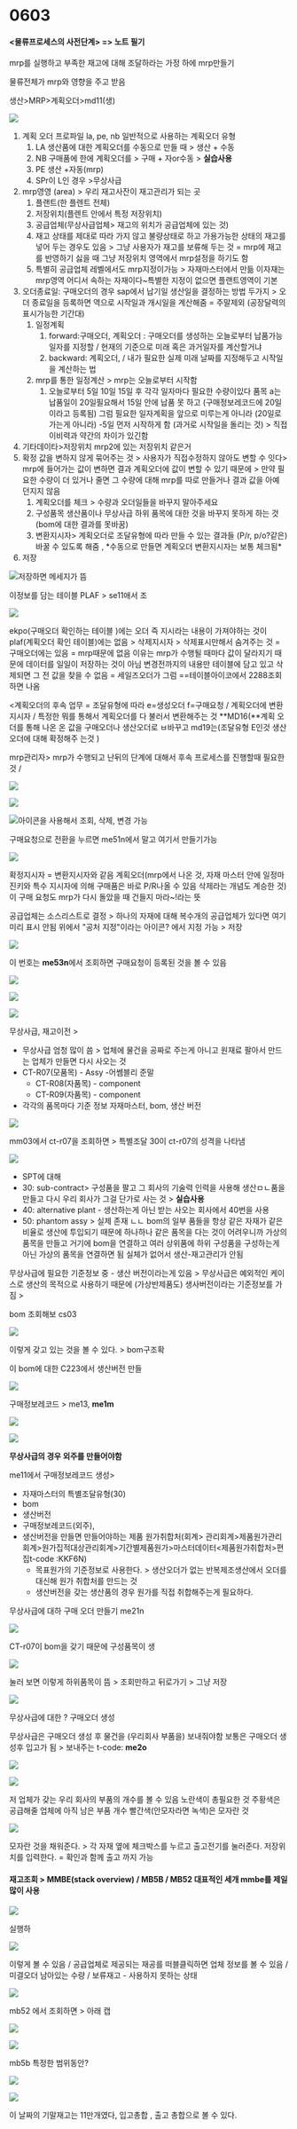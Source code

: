 # 0603

#### &lt;물류프로세스의 사전단계&gt; =&gt; 노트 필기

mrp를 실행하고 부족한 재고에 대해 조달하라는 가정 하에 mrp만들기 

물류전체가 mrp와 영향을 주고 받음

생산&gt;MRP&gt;계획오더&gt;md11\(생\)

![](../../../.gitbook/assets/image%20%2848%29.png)

1. 계획 오더 프로파일 la, pe, nb 일반적으로 사용하는 계획오더 유형
   1. LA 생산품에 대한 계획오더를 수동으로 만들 때 &gt; 생산 + 수동
   2. NB 구매품에 한에 계획오더를 &gt; 구매 + 자or수동 &gt; **실습사용**
   3. PE 생산 +자동\(mrp\)
   4.  SPr이 L인 경우 &gt;무상사급
2. mrp영영 \(area\) &gt; 우리 재고사잔이 재고관리가 되는 곳
   1. 플랜트\(한 플렌트 전체\)
   2. 저장위치\(플렌트 안에서 특정 저장위치\)
   3. 공급업체\(무상사급업체&gt; 재고의 위치가 공급업체에 있는 것\)
   4. 재고 상태를 제대로 따라 가지 않고 불량상태로 하고 가용가능한 상태의 재고를 넣어 두는 경우도 있음 &gt; 그냥 사용자가 재고를 보류해 두는 것 = mrp에 재고를 반영하기 싫을 때 그냥 저장위치 영역에서 mrp설정을 하기도 함 
   5. 특별히 공급업체 레벨에서도 mrp지정이가능 &gt; 자재마스터에서 만듦 이자재는 mrp영역 어디서 속하는 자재이다~특별한 지정이 없으면 플랜트영역이 기본
3. 오더종료일: 구매오더의 경우 sap에서 납기일 생산일을 결정하는 방법 두가지 &gt; 오더 종료일을 등록하면 역으로 시작일과 개시일을 계산해줌 = 주말제외 \(공장달력의 표시가능한 기간대\)
   1. 일정계획
      1. forward:구매오더, 계획오더 : 구매오더를 생성하는 오늘로부터 납품가능일자를 지정할  / 현재의 기준으로 미래 혹은 과거일자를 계산할거냐  
      2. backward: 계획오더, / 내가 필요한 실제 미래 날짜를 지정해두고 시작일을 계산하는 법
   2. mrp를 통한 일정계산 &gt; mrp는 오늘로부터 시작함  
      1. 오늘로부터 5일 10일 15일 후 각각 일자마다 필요한 수량이있다 품목 a는 납품일이 20일필요해서 15일 안에 납품 못 하고 \(구매정보레코드에 20일이라고 등록됨\) 그럼 필요한 일자계획을 앞으로 미루는게 아니라 \(20일로 가는게 아니라\) -5일 먼저 시작하게 함 \(과거로 시작일을 돌리는 것\) &gt; 직접이비력과 약간의 차이가 있긴함 
4. 기타데이타&gt;저장위치 mrp2에 있는 저장위치 같은거
5. 확정 값을 변하지 않게 묶어주는 것 &gt; 사용자가 직접수정하지 않아도 변할 수 잇다&gt; mrp에 들어가는 값이 변하면 결과 계획오더에 값이 변할 수 있기 때문에 &gt; 만약 필요한 수량이 더 있거나 줄면 그 수량에 대해 mrp를 따로 만들거나 결과 값을 아예 던지지 않음
   1. 계획오더를 체크 &gt; 수량과 오더일들을 바꾸지 말아주세요
   2. 구성품목 생산품이나 무상사급 하위 품목에 대한 것을 바꾸지 못하게 하는 것 \(bom에 대한 결과를 못바꿈\)
   3. 변환지시자&gt; 계획오더로 조달유형에 따라 만들 수 있는 결과들 \(P/r, p/o?같은\) 바꿀 수 있도록 해줌 , \*수동으로 만들면 계획오더 변환지시자는 보통 체크됨\*
6. 저장

![&#xC800;&#xC7A5;&#xD558;&#xBA74; &#xBA54;&#xC138;&#xC9C0;&#xAC00; &#xB738;](../../../.gitbook/assets/image%20%2839%29.png)

이정보를 담는 테이블 PLAF &gt; se11애서 조

![](../../../.gitbook/assets/image%20%2832%29.png)

ekpo\(구매오더 확인하는 테이블 \)에는 오더 즉 지시라는 내용이 가져야하는 것이 plaf\(계획오더 확인 테이블\)에는 없음 &gt; 삭제지시자 &gt; 삭제표시만해서 숨겨주는 것 = 구매오더에는 있음 = mrp때문에 없음 이유는 mrp가 수행될 때마다 값이 달라지기 때문에 데이터를 일일이 저장하는 것이 아님 변경전까지의 내용만 테이블에 담고 있고 삭제되면 그 전 값을 찾을 수 없음 = 세일즈오더가 그럼 ==테이블아이코에서 2288조회하면 나옴



&lt;계획오더의 후속 업무 = 조달유형에 따라 e=생성오더 f=구매요청 / 계획오더에 변환지시자 / 특정한 뭐를 통해서 계획오더를 다 불러서 변환해주는 것 **MD16\(**계획 오더를 통해 나온 온 값을 구매오더나 생산오더로 ㅂ바꾸고  md19는\(조달유형 E인것  생산오더에 대해 확정해주 는것  \)

mrp관리자&gt; mrp가 수행되고 난뒤의 단계에 대해서 후속 프로세스를 진행할때 필요한 것 /

![](../../../.gitbook/assets/image%20%2820%29.png)

![](../../../.gitbook/assets/image%20%2827%29.png)

![&#xC544;&#xC774;&#xCF58;&#xC744; &#xC0AC;&#xC6A9;&#xD574;&#xC11C; &#xC870;&#xD68C;, &#xC0AD;&#xC81C;, &#xBCC0;&#xACBD; &#xAC00;&#xB2A5;](../../../.gitbook/assets/image%20%2829%29.png)

구매요청으로 전환을 누르면 me51n에서 말고 여기서 만들기가능

![](../../../.gitbook/assets/image%20%2819%29.png)

확정지시자 = 변환지시자와 같음 계획오더\(mrp에서 나온 것, 자재 마스터 안에 일정마진키와 특수 지시자에 의해 구매품은 바로 P/R나올 수 있음 삭제라는 개념도 계승한 것\) 이 구매 요청도 mrp가 다시 돌았을 때 건들지 마라~!라는 뜻 

공급업체는 소스리스트로 결정 &gt; 하나의 자재에 대해 복수개의 공급업체가 있다면 여기 미리 표시 안됨 위에서 "공처 지정"이라는 아이콘? 에서 지정 가능 &gt; 저장

![](../../../.gitbook/assets/image%20%2831%29.png)

이 번호는 **me53n**에서 조회하면 구매요청이 등록된 것을 볼 수 있음

![](../../../.gitbook/assets/image%20%2846%29.png)



![](../../../.gitbook/assets/image%20%2821%29.png)

![](../../../.gitbook/assets/image%20%2822%29.png)



무상사급, 재고이전 &gt;

* 무상사급 엄청 많이 씀 &gt; 업체에 물건을 공짜로 주는게 아니고 원재료 팔아서 만드는 업체가 만들면 다시 사오는 것 
* CT-R07\(모품목\) - Assy -어쎔블리 준말 
  * CT-R08\(자품목\) - component
  * CT-R09\(자품목\) - component
* 각각의 품목마다 기준 정보 자재마스터, bom, 생산 버전

![](../../../.gitbook/assets/image%20%2823%29.png)

mm03에서 ct-r07을 조회하면 &gt; 특별조달 30이 ct-r07의 성격을 나타냄

![](../../../.gitbook/assets/image%20%2844%29.png)

* SPT에 대해 
* 30: sub-contract&gt; 구성품을 팔고 그 회사의 기술력 인력을 사용해 생산ㅁㄴ품을 만들고 다시 우리 회사가 그걸 단가로 사는 것 &gt; **실습사용**
* 40: alternative plant - 생산하는게 아닌 받는 사오는 회사에서 40번을 사용 
* 50: phantom assy &gt; 실제 존재 ㄴㄴ bom의 일부 품들을 항상 같은 자재가 같은 비율로 생산에 투입되기 때문에 하나하나 같은 품목을 다는 것이 어려우니까 가상의 품목을 만들고 거기에 bom을 연결하고 여러 상위품에 하위 구성품을 구성하는게 아닌 가상의 품목을 연결하면 됨 실체가 없어서 생산-재고관리가 안됨 

무상사급에 필요한 기준정보 중 - 생산 버전이라는게 있음 &gt; 무상사급은 예외적인 케이스로 생산의 목적으로 사용하기 때문에 \(가상반제품도\) 생사버전이라는 기준정보를 가짐 &gt;

bom 조회해보 cs03

![](../../../.gitbook/assets/image%20%2817%29.png)

이렇게 갖고 있는 것을 볼 수 있다. &gt; bom구조확

 이 bom에 대한 C223에서 생산버전 만들

![](../../../.gitbook/assets/image%20%2825%29.png)

구매정보레코드 &gt; me13, **me1m**

![](../../../.gitbook/assets/image%20%2840%29.png)

![](../../../.gitbook/assets/image%20%2826%29.png)

**무상사급의 경우 외주를 만들어야함**

me11에서 구매정보레코드 생성&gt; 

* 자재마스터의 특별조달유형\(30\)
* bom
* 생산버전
* 구매정보레코드\(외주\), 
* 생산버전을 만들면 만들어야하는 제품 원가취합처\(회계&gt; 관리회계&gt;제품원가관리회계&gt;원가집적대상관리회계&gt;기간별제품원가&gt;마스터데이터&lt;제품원가취합처&gt;편집t-code :KKF6N\)
  * 목표원가의 기준정보로 사용한다. &gt; 생산오더가 없는 반복제조생산에서 오더를 대신해 원가 취합처를 만드는 것 
  * 생산버전을 갖는 생산품의 경우 원가를 직접 취합해주는게 필요하다. 

무상사급에 대하 구매 오더 만들기 me21n

![](../../../.gitbook/assets/image%20%2837%29.png)

CT-r07이 bom을 갖기 때문에 구성품목이 생

![](../../../.gitbook/assets/image%20%2841%29.png)

눌러 보면 이렇게 하위품목이 뜸 &gt; 조회만하고 뒤로가기 &gt; 그냥 저장

![](../../../.gitbook/assets/image%20%2835%29.png)

무상사급에 대한 ? 구매오더 생성

무상사급은 구매오더 생성 후 물건을 \(우리회사 부품을\) 보내줘야함 보통은 구매오더 생성후 입고가 됨  &gt; 보내주는 t-code: **me2o**

![](../../../.gitbook/assets/image%20%2842%29.png)

![](../../../.gitbook/assets/image%20%2851%29.png)

저 업체가 갖는 우리 회사의 부품의 개수를 볼 수 있음 노란색이 총필요한 것 주황색은 공급해줄 업체에 아직 남은 부품 개수 빨간색\(안모자라면 녹색\)은 모자란 것 

![](../../../.gitbook/assets/image%20%2847%29.png)

모자란 것을 채워준다. &gt; 각 자재 옆에 체크박스를 누르고 출고전기를 눌러준다. 저장위치를 입력한다. = 확인과 함께 출고 까지 가능 

#### 재고조회 &gt; MMBE\(stack overview\)  / MB5B / MB52 대표적인 세개 mmbe를 제일 많이 사용 

![](../../../.gitbook/assets/image%20%2845%29.png)

 실행하

![](../../../.gitbook/assets/image%20%2843%29.png)

이렇게 볼 수 있음 / 공급업체로 제공되는 재공를 떠블클릭하면 업체 정보를 볼 수 있음 / 미결오더 남아있는 수량 /  보류재고 - 사용하지 못하는 상태 

![](../../../.gitbook/assets/image%20%2833%29.png)

mb52 에서 조회하면 &gt; 아래 캡

![](../../../.gitbook/assets/image%20%2838%29.png)

![](../../../.gitbook/assets/image%20%2828%29.png)

mb5b 특정한 범위동안? 

![](../../../.gitbook/assets/image%20%2849%29.png)

![](../../../.gitbook/assets/image%20%2818%29.png)

이 날짜의 기말재고는 11만개였다, 입고총합 , 출고 총합으로 볼 수 있다.





